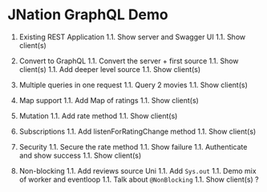 # JNation GraphQL Demo

1. Existing REST Application
1.1. Show server and Swagger UI
1.1. Show client(s)

1. Convert to GraphQL
1.1. Convert the server + first source
1.1. Show client(s)
1.1. Add deeper level source
1.1. Show client(s)

1. Multiple queries in one request
1.1. Query 2 movies
1.1. Show client(s)

1. Map support
1.1. Add Map of ratings
1.1. Show client(s)

1. Mutation
1.1. Add rate method
1.1. Show client(s)

1. Subscriptions
1.1. Add listenForRatingChange method
1.1. Show client(s)

1. Security
1.1. Secure the rate method
1.1. Show failure
1.1. Authenticate and show success
1.1. Show client(s)

1. Non-blocking
1.1. Add reviews source Uni
1.1. Add `Sys.out`
1.1. Demo mix of worker and eventloop
1.1. Talk about `@NonBlocking`
1.1. Show client(s) ?